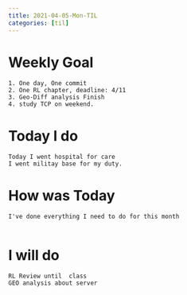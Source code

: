 ```yaml
---
title: 2021-04-05-Mon-TIL
categories: [til]
---
```


# Weekly Goal
```
1. One day, One commit
2. One RL chapter, deadline: 4/11
3. Geo-Diff analysis Finish 
4. study TCP on weekend.
```


# Today I do
```
Today I went hospital for care
I went militay base for my duty.
```

# How was Today
```
I've done everything I need to do for this month
    
```

# I will do
```
RL Review until  class 
GEO analysis about server
```
